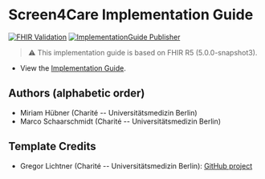 
# Screen4Care Implementation Guide

[![FHIR Validation](https://github.com/Screen4Care/Screen4Care-guide-v2/actions/workflows/fhir-validate.yml/badge.svg)](https://github.com/Screen4Care/Screen4Care-guide-v2/actions/workflows/fhir-validate.yml)
[![ImplementationGuide Publisher](https://github.com/Screen4Care/Screen4Care-guide-v2/actions/workflows/ig-publish.yml/badge.svg)](https://github.com/Screen4Care/Screen4Care-guide-v2/actions/workflows/ig-publish.yml)

> :warning: This implementation guide is based on FHIR R5 (5.0.0-snapshot3).

* View the [Implementation Guide](https://screen4care.github.io/Screen4Care-guide-v2/).

## Authors (alphabetic order)
* Miriam Hübner (Charité -- Universitätsmedizin Berlin)
* Marco Schaarschmidt (Charité -- Universitätsmedizin Berlin)

## Template Credits
* Gregor Lichtner (Charité -- Universitätsmedizin Berlin): [GitHub project](https://github.com/CEOsys/cpg-on-ebm-on-fhir)
